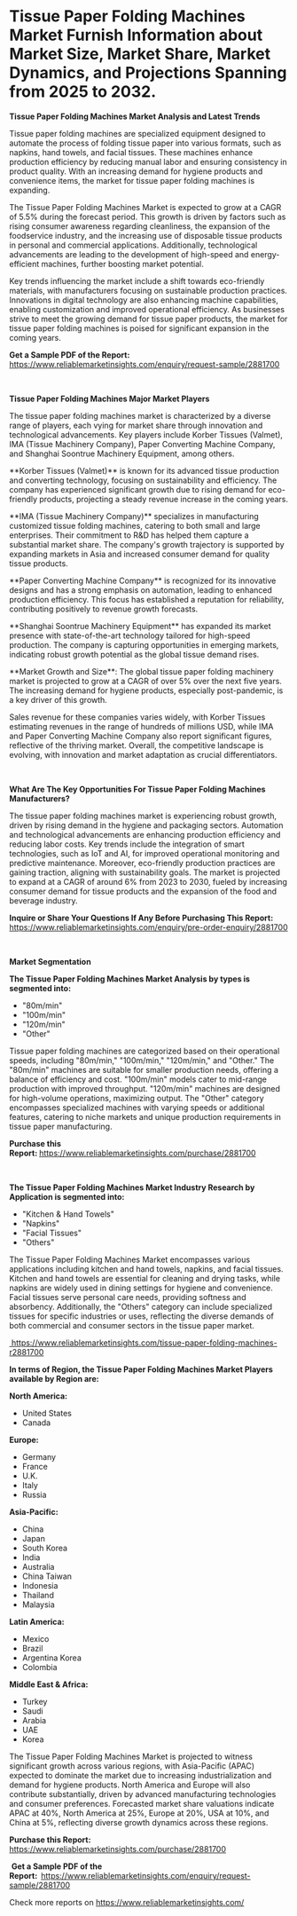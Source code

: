 <p><h1>Tissue Paper Folding Machines Market Furnish Information about Market Size, Market Share, Market Dynamics, and Projections Spanning from 2025 to 2032.</h1></p><p><strong>Tissue Paper Folding Machines Market Analysis and Latest Trends</strong></p>
<p><p>Tissue paper folding machines are specialized equipment designed to automate the process of folding tissue paper into various formats, such as napkins, hand towels, and facial tissues. These machines enhance production efficiency by reducing manual labor and ensuring consistency in product quality. With an increasing demand for hygiene products and convenience items, the market for tissue paper folding machines is expanding.</p><p>The Tissue Paper Folding Machines Market is expected to grow at a CAGR of 5.5% during the forecast period. This growth is driven by factors such as rising consumer awareness regarding cleanliness, the expansion of the foodservice industry, and the increasing use of disposable tissue products in personal and commercial applications. Additionally, technological advancements are leading to the development of high-speed and energy-efficient machines, further boosting market potential.</p><p>Key trends influencing the market include a shift towards eco-friendly materials, with manufacturers focusing on sustainable production practices. Innovations in digital technology are also enhancing machine capabilities, enabling customization and improved operational efficiency. As businesses strive to meet the growing demand for tissue paper products, the market for tissue paper folding machines is poised for significant expansion in the coming years.</p></p>
<p><strong>Get a Sample PDF of the Report:&nbsp;</strong> <a href="https://www.reliablemarketinsights.com/enquiry/request-sample/2881700?utm_campaign=2943&utm_medium=2&utm_source=Github&utm_content=ia&utm_term=12032025&utm_id=tissue-paper-folding-machines">https://www.reliablemarketinsights.com/enquiry/request-sample/2881700</a></p>
<p>&nbsp;</p>
<p><strong>Tissue Paper Folding Machines Major Market Players</strong></p>
<p><p>The tissue paper folding machines market is characterized by a diverse range of players, each vying for market share through innovation and technological advancements. Key players include Korber Tissues (Valmet), IMA (Tissue Machinery Company), Paper Converting Machine Company, and Shanghai Soontrue Machinery Equipment, among others.</p><p>**Korber Tissues (Valmet)** is known for its advanced tissue production and converting technology, focusing on sustainability and efficiency. The company has experienced significant growth due to rising demand for eco-friendly products, projecting a steady revenue increase in the coming years.</p><p>**IMA (Tissue Machinery Company)** specializes in manufacturing customized tissue folding machines, catering to both small and large enterprises. Their commitment to R&D has helped them capture a substantial market share. The company's growth trajectory is supported by expanding markets in Asia and increased consumer demand for quality tissue products.</p><p>**Paper Converting Machine Company** is recognized for its innovative designs and has a strong emphasis on automation, leading to enhanced production efficiency. This focus has established a reputation for reliability, contributing positively to revenue growth forecasts.</p><p>**Shanghai Soontrue Machinery Equipment** has expanded its market presence with state-of-the-art technology tailored for high-speed production. The company is capturing opportunities in emerging markets, indicating robust growth potential as the global tissue demand rises.</p><p>**Market Growth and Size**: The global tissue paper folding machinery market is projected to grow at a CAGR of over 5% over the next five years. The increasing demand for hygiene products, especially post-pandemic, is a key driver of this growth.</p><p>Sales revenue for these companies varies widely, with Korber Tissues estimating revenues in the range of hundreds of millions USD, while IMA and Paper Converting Machine Company also report significant figures, reflective of the thriving market. Overall, the competitive landscape is evolving, with innovation and market adaptation as crucial differentiators.</p></p>
<p>&nbsp;</p>
<p><strong>What Are The Key Opportunities For Tissue Paper Folding Machines Manufacturers?</strong></p>
<p><p>The tissue paper folding machines market is experiencing robust growth, driven by rising demand in the hygiene and packaging sectors. Automation and technological advancements are enhancing production efficiency and reducing labor costs. Key trends include the integration of smart technologies, such as IoT and AI, for improved operational monitoring and predictive maintenance. Moreover, eco-friendly production practices are gaining traction, aligning with sustainability goals. The market is projected to expand at a CAGR of around 6% from 2023 to 2030, fueled by increasing consumer demand for tissue products and the expansion of the food and beverage industry.</p></p>
<p><strong>Inquire or Share Your Questions If Any Before Purchasing This Report:</strong> <a href="https://www.reliablemarketinsights.com/enquiry/pre-order-enquiry/2881700?utm_campaign=2943&utm_medium=2&utm_source=Github&utm_content=ia&utm_term=12032025&utm_id=tissue-paper-folding-machines">https://www.reliablemarketinsights.com/enquiry/pre-order-enquiry/2881700</a></p>
<p>&nbsp;</p>
<p><strong>Market Segmentation</strong></p>
<p><strong>The Tissue Paper Folding Machines Market Analysis by types is segmented into:</strong></p>
<p><ul><li>"80m/min"</li><li>"100m/min"</li><li>"120m/min"</li><li>"Other"</li></ul></p>
<p><p>Tissue paper folding machines are categorized based on their operational speeds, including "80m/min," "100m/min," "120m/min," and "Other." The "80m/min" machines are suitable for smaller production needs, offering a balance of efficiency and cost. "100m/min" models cater to mid-range production with improved throughput. "120m/min" machines are designed for high-volume operations, maximizing output. The "Other" category encompasses specialized machines with varying speeds or additional features, catering to niche markets and unique production requirements in tissue paper manufacturing.</p></p>
<p><strong>Purchase this Report:&nbsp;</strong><a href="https://www.reliablemarketinsights.com/purchase/2881700?utm_campaign=2943&utm_medium=2&utm_source=Github&utm_content=ia&utm_term=12032025&utm_id=tissue-paper-folding-machines">https://www.reliablemarketinsights.com/purchase/2881700</a></p>
<p>&nbsp;</p>
<p><strong>The Tissue Paper Folding Machines Market Industry Research by Application is segmented into:</strong></p>
<p><ul><li>"Kitchen & Hand Towels"</li><li>"Napkins"</li><li>"Facial Tissues"</li><li>"Others"</li></ul></p>
<p><p>The Tissue Paper Folding Machines Market encompasses various applications including kitchen and hand towels, napkins, and facial tissues. Kitchen and hand towels are essential for cleaning and drying tasks, while napkins are widely used in dining settings for hygiene and convenience. Facial tissues serve personal care needs, providing softness and absorbency. Additionally, the "Others" category can include specialized tissues for specific industries or uses, reflecting the diverse demands of both commercial and consumer sectors in the tissue paper market.</p></p>
<p><a href="https://www.reliablemarketinsights.com/tissue-paper-folding-machines-r2881700?utm_campaign=2943&utm_medium=2&utm_source=Github&utm_content=ia&utm_term=12032025&utm_id=tissue-paper-folding-machines">&nbsp;https://www.reliablemarketinsights.com/tissue-paper-folding-machines-r2881700</a></p>
<p><strong>In terms of Region, the Tissue Paper Folding Machines Market Players available by Region are:</strong></p>
<p>
    <p> <strong> North America: </strong>
        <ul>
            <li>United States</li>
            <li>Canada</li>
        </ul>
        </p> 
    <p> <strong> Europe: </strong>
        <ul>
            <li>Germany</li>
            <li>France</li>
            <li>U.K.</li>
            <li>Italy</li>
            <li>Russia</li>
        </ul>
        </p> 
    <p> <strong> Asia-Pacific: </strong>
        <ul>
            <li>China</li>
            <li>Japan</li>
            <li>South Korea</li>
            <li>India</li>
            <li>Australia</li>
            <li>China Taiwan</li>
            <li>Indonesia</li>
            <li>Thailand</li>
            <li>Malaysia</li>
        </ul>
        </p> 
    <p> <strong> Latin America: </strong>
        <ul>
            <li>Mexico</li>
            <li>Brazil</li>
            <li>Argentina Korea</li>
            <li>Colombia</li>
        </ul>
        </p> 
    <p> <strong> Middle East & Africa: </strong>
        <ul>
            <li>Turkey</li>
            <li>Saudi</li>
            <li>Arabia</li>
            <li>UAE</li>
            <li>Korea</li>
        </ul>
    </p>
    </p>
<p><p>The Tissue Paper Folding Machines Market is projected to witness significant growth across various regions, with Asia-Pacific (APAC) expected to dominate the market due to increasing industrialization and demand for hygiene products. North America and Europe will also contribute substantially, driven by advanced manufacturing technologies and consumer preferences. Forecasted market share valuations indicate APAC at 40%, North America at 25%, Europe at 20%, USA at 10%, and China at 5%, reflecting diverse growth dynamics across these regions.</p></p>
<p><strong>Purchase this Report: </strong><a href="https://www.reliablemarketinsights.com/purchase/2881700?utm_campaign=2943&utm_medium=2&utm_source=Github&utm_content=ia&utm_term=12032025&utm_id=tissue-paper-folding-machines">https://www.reliablemarketinsights.com/purchase/2881700</a></p>
<p>&nbsp;<strong>Get a Sample PDF of the Report:&nbsp;&nbsp;</strong><a href="https://www.reliablemarketinsights.com/enquiry/request-sample/2881700?utm_campaign=2943&utm_medium=2&utm_source=Github&utm_content=ia&utm_term=12032025&utm_id=tissue-paper-folding-machines">https://www.reliablemarketinsights.com/enquiry/request-sample/2881700</a></p>
<p><strong></strong></p>
<p>Check more reports on <a href="https://www.reliablemarketinsights.com/?utm_campaign=2943&utm_medium=2&utm_source=Github&utm_content=ia&utm_term=12032025&utm_id=tissue-paper-folding-machines">https://www.reliablemarketinsights.com/</a></p>